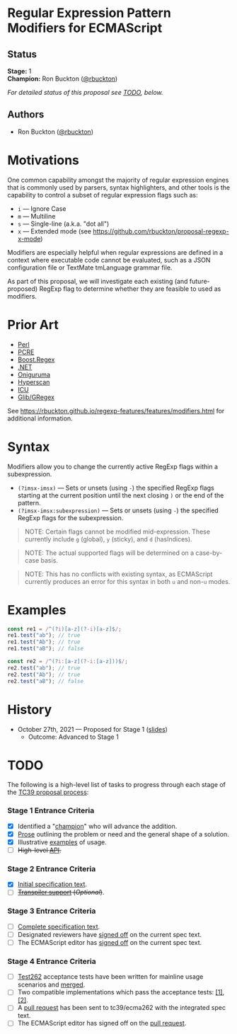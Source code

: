 <!--#region:intro-->
# Regular Expression Pattern Modifiers for ECMAScript

<!--#endregion:intro-->

<!--#region:status-->
## Status

**Stage:** 1  
**Champion:** Ron Buckton ([@rbuckton](https://github.com/rbuckton))  

_For detailed status of this proposal see [TODO](#todo), below._  
<!--#endregion:status-->

<!--#region:authors-->
## Authors

* Ron Buckton ([@rbuckton](https://github.com/rbuckton))  
<!--#endregion:authors-->

<!--#region:motivations-->
# Motivations

One common capability amongst the majority of regular expression engines that
is commonly used by parsers, syntax highlighters, and other tools is the capability to
control a subset of regular expression flags such as:

- `i` &mdash; Ignore Case
- `m` &mdash; Multiline
- `s` &mdash; Single-line (a.k.a. "dot all")
- `x` &mdash; Extended mode (see https://github.com/rbuckton/proposal-regexp-x-mode)

Modifiers are especially helpful when regular expressions are defined in a context
where executable code cannot be evaluated, such as a JSON configuration file or 
TextMate tmLanguage grammar file.

As part of this proposal, we will investigate each existing (and future-proposed) RegExp flag
to determine whether they are feasible to used as modifiers.

<!--#endregion:motivations-->

<!--#region:prior-art-->
# Prior Art 

* [Perl](https://rbuckton.github.io/regexp-features/engines/perl.html#feature-modifiers)  
* [PCRE](https://rbuckton.github.io/regexp-features/engines/pcre.html#feature-modifiers)  
* [Boost.Regex](https://rbuckton.github.io/regexp-features/engines/boost.regex.html#feature-modifiers)  
* [.NET](https://rbuckton.github.io/regexp-features/engines/dotnet.html#feature-modifiers)  
* [Oniguruma](https://rbuckton.github.io/regexp-features/engines/oniguruma.html#feature-modifiers)  
* [Hyperscan](https://rbuckton.github.io/regexp-features/engines/hyperscan.html#feature-modifiers)  
* [ICU](https://rbuckton.github.io/regexp-features/engines/icu.html#feature-modifiers)  
* [Glib/GRegex](https://rbuckton.github.io/regexp-features/engines/glib-gregex.html#feature-modifiers)  

See https://rbuckton.github.io/regexp-features/features/modifiers.html for additional information.
<!--#endregion:prior-art-->

<!--#region:syntax-->
# Syntax

Modifiers allow you to change the currently active RegExp flags within a subexpression.

- `(?imsx-imsx)` &mdash; Sets or unsets (using `-`) the specified RegExp flags starting at the current position until the next closing `)` or the end of the pattern.
- `(?imsx-imsx:subexpression)` &mdash; Sets or unsets (using `-`) the specified RegExp flags for the subexpression.

> NOTE: Certain flags cannot be modified mid-expression. These currently include `g` (global), `y` (sticky), and `d` (hasIndices).

> NOTE: The actual supported flags will be determined on a case-by-case basis.

> NOTE: This has no conflicts with existing syntax, as ECMAScript currently produces an error for this syntax in both `u` and non-`u` modes.

<!--#endregion:syntax-->

<!--#region:semantics-->
<!-- # Semantics -->


<!--#endregion:semantics-->

<!--#region:examples-->
# Examples

```js
const re1 = /^(?i)[a-z](?-i)[a-z]$/;
re1.test("ab"); // true
re1.test("Ab"); // true
re1.test("aB"); // false

const re2 = /^(?i:[a-z](?-i:[a-z]))$/;
re2.test("ab"); // true
re2.test("Ab"); // true
re2.test("aB"); // false
```

<!--#endregion:examples-->

<!--#region:api-->
<!--
# API

> TODO: Provide description of High-level API.
-->
<!--#endregion:api-->

<!--#region:grammar-->
<!-- # Grammar

```grammarkdown
``` -->
<!--#endregion:grammar-->

<!--#region:references-->
<!-- # References

> TODO: Provide links to other specifications, etc.

* [Title](url)   -->
<!--#endregion:references-->

# History

- October 27th, 2021 &mdash; Proposed for Stage 1 ([slides](https://1drv.ms/p/s!AjgWTO11Fk-Tkfl7c6yR-2P8T4gn0w?e=cvaUL2))
  - Outcome: Advanced to Stage 1

<!--#region:todo-->
# TODO

The following is a high-level list of tasks to progress through each stage of the [TC39 proposal process](https://tc39.github.io/process-document/):

### Stage 1 Entrance Criteria

* [x] Identified a "[champion][Champion]" who will advance the addition.  
* [x] [Prose][Prose] outlining the problem or need and the general shape of a solution.  
* [x] Illustrative [examples][Examples] of usage.  
* [ ] ~~High-level [API][API].~~  

### Stage 2 Entrance Criteria

* [x] [Initial specification text][Specification].  
* [ ] ~~[Transpiler support][Transpiler] (_Optional_)~~.  

### Stage 3 Entrance Criteria

* [ ] [Complete specification text][Specification].  
* [ ] Designated reviewers have [signed off][Stage3ReviewerSignOff] on the current spec text.  
* [ ] The ECMAScript editor has [signed off][Stage3EditorSignOff] on the current spec text.  

### Stage 4 Entrance Criteria

* [ ] [Test262](https://github.com/tc39/test262) acceptance tests have been written for mainline usage scenarios and [merged][Test262PullRequest].  
* [ ] Two compatible implementations which pass the acceptance tests: [\[1\]][Implementation1], [\[2\]][Implementation2].  
* [ ] A [pull request][Ecma262PullRequest] has been sent to tc39/ecma262 with the integrated spec text.  
* [ ] The ECMAScript editor has signed off on the [pull request][Ecma262PullRequest].  
<!--#endregion:todo-->

<!-- The following links are used throughout the README: -->

[Process]: https://tc39.es/process-document/
[Proposals]: https://github.com/tc39/proposals/
[Grammarkdown]: http://github.com/rbuckton/grammarkdown#readme
[Champion]: #status
[Prose]: #motivations
[Examples]: #examples
[API]: #api
[Specification]: https://rbuckton.github.io/proposal-regexp-modifiers

[Transpiler]: #todo
[Stage3ReviewerSignOff]: #todo
[Stage3EditorSignOff]: #todo
[Test262PullRequest]: #todo
[Implementation1]: #todo
[Implementation2]: #todo
[Ecma262PullRequest]: #todo

